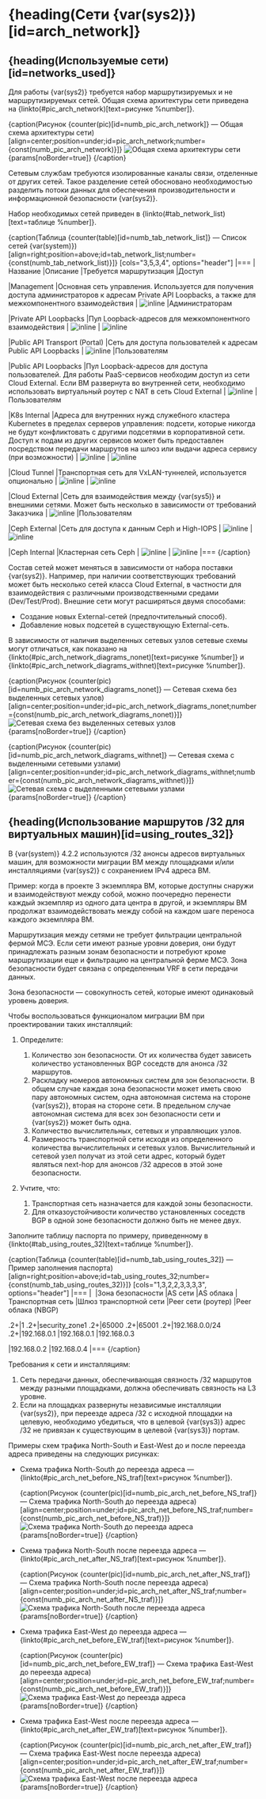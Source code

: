 # {heading(Сети {var(sys2)})[id=arch_network]}

## {heading(Используемые сети)[id=networks_used]}

Для работы {var(sys2)} требуется набор маршрутизируемых и не маршрутизируемых сетей. Общая схема архитектуры сети приведена на {linkto(#pic_arch_network)[text=рисунке %number]}.

{caption(Рисунок {counter(pic)[id=numb_pic_arch_network]} — Общая схема архитектуры сети)[align=center;position=under;id=pic_arch_network;number={const(numb_pic_arch_network)}]}
![Общая схема архитектуры сети](./assets/arch_network.png){params[noBorder=true]}
{/caption}

Сетевым службам требуются изолированные каналы связи, отделенные от других сетей. Такое разделение сетей обосновано необходимостью разделить потоки данных для обеспечения производительности и информационной безопасности {var(sys2)}.

Набор необходимых сетей приведен в {linkto(#tab_network_list)[text=таблице %number]}.

{caption(Таблица {counter(table)[id=numb_tab_network_list]} — Список сетей {var(system)})[align=right;position=above;id=tab_network_list;number={const(numb_tab_network_list)}]}
[cols="3,5,3,4", options="header"]
|===
|Название
|Описание
|Требуется маршрутизация
|Доступ

|Management
|Основная сеть управления. Используется для получения доступа администраторов к адресам Private API Loopbacks, а также для межкомпонентного взаимодействия
| ![](../../assets/check.svg "inline")
|Администраторам

|Private API Loopbacks
|Пул Loopback-адресов для межкомпонентного взаимодействия
| ![](../../assets/no.svg "inline")
| ![](../../assets/no.svg "inline")

|Public API Transport (Portal)
|Сеть для доступа пользователей к адресам Public API Loopbacks
| ![](../../assets/check.svg "inline")
|Пользователям

|Public API Loopbacks
|Пул Loopback-адресов для доступа пользователей. Для работы PaaS-сервисов необходим доступ из сети Cloud External. Если ВМ развернута во внутренней сети, необходимо использовать виртуальный роутер с NAT в сеть Cloud External
| ![](../../assets/no.svg "inline")
|Пользователям

|K8s Internal
|Адреса для внутренних нужд служебного кластера Kubernetes в пределах серверов управления: подсети, которые никогда не будут конфликтовать с другими подсетями в корпоративной сети. Доступ к подам из других сервисов может быть предоставлен посредством передачи маршрутов на шлюз или выдачи адреса сервису (при возможности)
| ![](../../assets/no.svg "inline")
| ![](../../assets/no.svg "inline")

|Cloud Tunnel
|Транспортная сеть для VxLAN-туннелей, используется опционально
| ![](../../assets/no.svg "inline")
| ![](../../assets/no.svg "inline")

|Cloud External
|Сеть для взаимодействия между {var(sys5)} и внешними сетями. Может быть несколько в зависимости от требований Заказчика
| ![](../../assets/check.svg "inline")
|Пользователям

|Сeph External
|Сеть для доступа к данным Ceph и High-IOPS
| ![](../../assets/no.svg "inline")
| ![](../../assets/no.svg "inline")

|Сeph Internal
|Кластерная сеть Ceph
| ![](../../assets/no.svg "inline")
| ![](../../assets/no.svg "inline")
|===
{/caption}

Состав сетей может меняться в зависимости от набора поставки {var(sys2)}. Например, при наличии соответствующих требований может быть несколько сетей класса Cloud External, в частности для взаимодействия с различными производственными средами (Dev/Test/Prod). Внешние сети могут расширяться двумя способами:

* Создание новых External-сетей (предпочтительный способ).
* Добавление новых подсетей в существующую External-сеть.

В зависимости от наличия выделенных сетевых узлов сетевые схемы могут отличаться, как показано на {linkto(#pic_arch_network_diagrams_nonet)[text=рисунке %number]} и {linkto(#pic_arch_network_diagrams_withnet)[text=рисунке %number]}.

{caption(Рисунок {counter(pic)[id=numb_pic_arch_network_diagrams_nonet]} — Сетевая схема без выделенных сетевых узлов)[align=center;position=under;id=pic_arch_network_diagrams_nonet;number={const(numb_pic_arch_network_diagrams_nonet)}]}
![Сетевая схема без выделенных сетевых узлов](./assets/arch_network_diagrams_nonet.png){params[noBorder=true]}
{/caption}

{caption(Рисунок {counter(pic)[id=numb_pic_arch_network_diagrams_withnet]} — Сетевая схема с выделенными сетевыми узлами)[align=center;position=under;id=pic_arch_network_diagrams_withnet;number={const(numb_pic_arch_network_diagrams_withnet)}]}
![Сетевая схема с выделенными сетевыми узлами](./assets/arch_network_diagrams_withnet.png){params[noBorder=true]}
{/caption}

## {heading(Использование маршрутов /32 для виртуальных машин)[id=using_routes_32]}

В {var(system)} 4.2.2 используются /32 анонсы адресов виртуальных машин, для возможности миграции ВМ между площадками и/или инсталляциями {var(sys2)} с сохранением IPv4 адреса ВМ.

Пример: когда в проекте 3 экземпляра ВМ, которые доступны снаружи и взаимодействуют между собой, можно поочередно перенести каждый экземпляр из одного дата центра в другой, и экземпляры ВМ продолжат взаимодействовать между собой на каждом шаге переноса каждого экземпляра ВМ.

Маршрутизация между сетями не требует фильтрации центральной фермой МСЭ. Если сети имеют разные уровни доверия, они будут принадлежать разным зонам безопасности и потребуют кроме маршрутизации еще и фильтрацию на центральной ферме МСЭ. Зона безопасности будет связана с определенным VRF в сети передачи данных.

<info>

Зона безопасности — совокупность сетей, которые имеют одинаковый уровень доверия.

</info>

Чтобы воспользоваться функционалом миграции ВМ при проектировании таких инсталляций:

1. Определите:

   1. Количество зон безопасности. От их количества будет зависеть количество установленных BGP соседств для анонса /32 маршрутов.
   1. Раскладку номеров автономных систем для зон безопасности. В общем случае каждая зона безопасности может иметь свою пару автономных систем, одна автономная система на стороне {var(sys2)}, вторая на стороне сети. В предельном случае автономная система для всех зон безопасности сети и {var(sys2)} может быть одна.
   1. Количество вычислительных, сетевых и управляющих узлов.
   1. Размерность транспортной сети исходя из определенного количества вычислительных и сетевых узлов. Вычислительный и сетевой узел получат из этой сети адрес, который будет являться next-hop для анонсов /32 адресов в этой зоне безопасности.

1. Учтите, что:
   1. Транспортная сеть назначается для каждой зоны безопасности.
   1. Для отказоустойчивости количество установленных соседств BGP в одной зоне безопасности должно быть не менее двух.

Заполните таблицу паспорта по примеру, приведенному в {linkto(#tab_using_routes_32)[text=таблице %number]}.

{caption(Таблица {counter(table)[id=numb_tab_using_routes_32]} — Пример заполнения паспорта)[align=right;position=above;id=tab_using_routes_32;number={const(numb_tab_using_routes_32)}]}
[cols="1,3,2,2,3,3,3,3", options="header"]
|===
| <!--- В ТАБЛИЦЕ НЕ РАБОТАЮТ ПУСТЫЕ ЯЧЕЙКИ  --->
|Зона безопасности
|AS сети
|AS облака
|Транспортная сеть
|Шлюз транспортной сети
|Peer сети (роутер)
|Peer облака (NBGP)

.2+|1
.2+|security_zone1
.2+|65000
.2+|65001
.2+|192.168.0.0/24
.2+|192.168.0.1
|192.168.0.1
|192.168.0.3

|192.168.0.2
|192.168.0.4
|===
{/caption}

Требования к сети и инсталляциям:

1. Сеть передачи данных, обеспечивающая связность /32 маршрутов между разными площадками, должна обеспечивать связность на L3 уровне.
1. Если на площадках развернуты независимые инсталляции {var(sys2)}, при переезде адреса /32 с исходной площадки на целевую, необходимо убедиться, что в целевой {var(sys3)} адрес /32 не привязан к существующим в целевой {var(sys3)} портам.

Примеры схем трафика North-South и East-West до и после переезда адреса приведены на следующих рисунках:

* Схема трафика North-South до переезда адреса — {linkto(#pic_arch_net_before_NS_traf)[text=рисунок %number]}.

    {caption(Рисунок {counter(pic)[id=numb_pic_arch_net_before_NS_traf]} — Схема трафика North-South до переезда адреса)[align=center;position=under;id=pic_arch_net_before_NS_traf;number={const(numb_pic_arch_net_before_NS_traf)}]}
    ![Схема трафика North-South до переезда адреса](./assets/arch_network_before_NS_traf.png){params[noBorder=true]}
    {/caption}

* Схема трафика North-South после переезда адреса — {linkto(#pic_arch_net_after_NS_traf)[text=рисунок %number]}.

    {caption(Рисунок {counter(pic)[id=numb_pic_arch_net_after_NS_traf]} — Схема трафика North-South после переезда адреса)[align=center;position=under;id=pic_arch_net_after_NS_traf;number={const(numb_pic_arch_net_after_NS_traf)}]}
    ![Схема трафика North-South после переезда адреса](./assets/arch_network_after_NS_traf.png){params[noBorder=true]}
    {/caption}

* Схема трафика East-West до переезда адреса — {linkto(#pic_arch_net_before_EW_traf)[text=рисунок %number]}.

    {caption(Рисунок {counter(pic)[id=numb_pic_arch_net_before_EW_traf]} — Схема трафика East-West до переезда адреса)[align=center;position=under;id=pic_arch_net_before_EW_traf;number={const(numb_pic_arch_net_before_EW_traf)}]}
    ![Схема трафика East-West до переезда адреса](./assets/arch_network_before_EW_traf.png){params[noBorder=true]}
    {/caption}

* Схема трафика East-West после переезда адреса — {linkto(#pic_arch_net_after_EW_traf)[text=рисунок %number]}.

    {caption(Рисунок {counter(pic)[id=numb_pic_arch_net_after_EW_traf]} — Схема трафика East-West после переезда адреса)[align=center;position=under;id=pic_arch_net_after_EW_traf;number={const(numb_pic_arch_net_after_EW_traf)}]}
    ![Схема трафика East-West после переезда адреса](./assets/arch_network_after_EW_traf.png){params[noBorder=true]}
    {/caption}